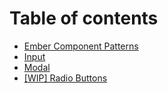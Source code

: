 # Table of contents

* [Ember Component Patterns](README.md)
* [Input](input.md)
* [Modal](modals.md)
* [\[WIP\] Radio Buttons](radio-buttons.md)

